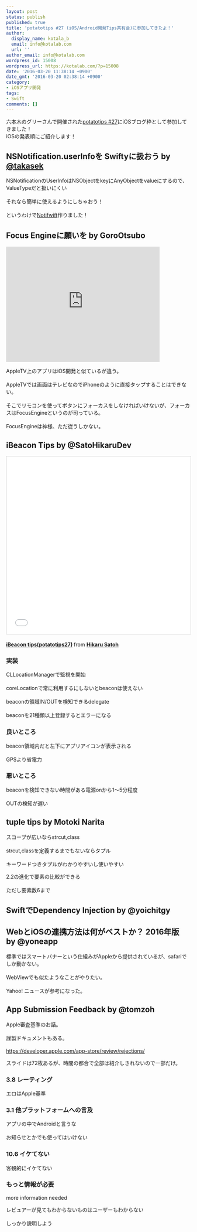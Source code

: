```yaml
---
layout: post
status: publish
published: true
title: 'potatotips #27 (iOS/Android開発Tips共有会)に参加してきたよ！'
author:
  display_name: kotala_b
  email: info@kotalab.com
  url: ''
author_email: info@kotalab.com
wordpress_id: 15008
wordpress_url: https://kotalab.com/?p=15008
date: '2016-03-20 11:38:14 +0900'
date_gmt: '2016-03-20 02:38:14 +0900'
category:
- iOSアプリ開発
tags:
- Swift
comments: []
---
```

<p>六本木のグリーさんで開催された<a href="http://connpass.com/event/27156/" class="autolink">potatotips #27</a>にiOSブログ枠として参加してきました！<br />
iOSの発表順にご紹介します！<br />
<!--more--></p>
<h2>NSNotification.userInfoを Swiftyに扱おう by <a href="https://twitter.com/takasek" title="takasek">@takasek</a></h2>
<p><script async class="speakerdeck-embed" data-id="d0d0c6fa298d40c8a0a08f308058ccd6" data-ratio="1.41436464088398" src="//speakerdeck.com/assets/embed.js"></script></p>
<p>NSNotificationのUserInfoはNSObjectをkeyにAnyObjectをvalueにするので、ValueTypeだと扱いにくい<br><br />
それなら簡単に使えるようにしちゃおう！<br><br />
というわけで<a href="https://github.com/takasek/Notifwift">Notifwift</a>作りました！</p>
<h2>Focus Engineに願いを by GoroOtsubo</h2>
<div class="video-container"><iframe width="420" height="315" src="https://www.youtube.com/embed/gTLXYg_0uEw" frameborder="0" allowfullscreen></iframe></div>
<p>AppleTV上のアプリはiOS開発と似ているが違う。<br><br />
AppleTVでは画面はテレビなのでiPhoneのように直接タップすることはできない。<br><br />
そこでリモコンを使ってボタンにフォーカスをしなければいけないが、フォーカスはFocusEngineというのが司っている。<br><br />
FocusEngineは神様、ただ従うしかない。</p>
<h2>iBeacon Tips by @SatoHikaruDev</h2>
<p><iframe src="//www.slideshare.net/slideshow/embed_code/key/6m0bUOjP1R6oTA" width="595" height="485" frameborder="0" marginwidth="0" marginheight="0" scrolling="no" style="border:1px solid #CCC; border-width:1px; margin-bottom:5px; max-width: 100%;" allowfullscreen> </iframe></p>
<div style="margin-bottom:5px"> <strong> <a href="//www.slideshare.net/hikarusatoh/ibeacon-tipspotatotips27-59637949" title="iBeacon tips(potatotips27)" target="_blank">iBeacon tips(potatotips27)</a> </strong> from <strong><a target="_blank" href="//www.slideshare.net/hikarusatoh">Hikaru Satoh</a></strong> </div>
<h3>実装</h3>
<p>CLLocationManagerで監視を開始<br><br />
coreLocationで常に利用するにしないとbeaconは使えない<br><br />
beaconの領域IN/OUTを検知できるdelegate<br><br />
beaconを21種類以上登録するとエラーになる</p>
<h3>良いところ</h3>
<p>beacon領域内だと左下にアプリアイコンが表示される<br><br />
GPSより省電力</p>
<h3>悪いところ</h3>
<p>beaconを検知できない時間がある電源onから1〜5分程度<br><br />
OUTの検知が遅い</p>
<h2>tuple tips by Motoki Narita</h2>
<p><script async class="speakerdeck-embed" data-id="46c8d9cd829348cf9d0920014032fb79" data-ratio="1.33333333333333" src="//speakerdeck.com/assets/embed.js"></script></p>
<p>スコープが広いならstrcut,class<br><br />
strcut,classを定義するまでもないならタプル<br><br />
キーワードつきタプルがわかりやすいし使いやすい</p>
<p>2.2の進化で要素の比較ができる<br><br />
ただし要素数6まで</p>
<h2>SwiftでDependency Injection by @yoichitgy</h2>
<p><script async class="speakerdeck-embed" data-id="c2131318b3304ac98d318c578b664b0a" data-ratio="1.33333333333333" src="//speakerdeck.com/assets/embed.js"></script></p>
<h2>WebとiOSの連携方法は何がベストか？ 2016年版 by @yoneapp</h2>
<p><script async class="speakerdeck-embed" data-id="3fcaf7b15c7b4e14923226a7d21bd074" data-ratio="1.33333333333333" src="//speakerdeck.com/assets/embed.js"></script></p>
<p>標準ではスマートバナーという仕組みがAppleから提供されているが、safariでしか動かない。<br><br />
WebViewでも似たようなことがやりたい。<br><br />
Yahoo! ニュースが参考になった。</p>
<h2>App Submission Feedback by @tomzoh</h2>
<p><script async class="speakerdeck-embed" data-id="c3b0c48bca3e4b8ca425f1a06b77f309" data-ratio="1.77777777777778" src="//speakerdeck.com/assets/embed.js"></script></p>
<p>Apple審査基準のお話。<br><br />
謹製ドキュメントもある。<br><br />
<a href="https://developer.apple.com/app-store/review/rejections/" class="autolink">https://developer.apple.com/app-store/review/rejections/</a></p>
<p>スライドは72枚あるが、時間の都合で全部は紹介しきれないので一部だけ。</p>
<h3>3.8 レーティング</h3>
<p>エロはApple基準</p>
<h3>3.1 他プラットフォームへの言及</h3>
<p>アプリの中でAndroidと言うな<br><br />
お知らせとかでも使ってはいけない</p>
<h3>10.6 イケてない</h3>
<p>客観的にイケてない</p>
<h3>もっと情報が必要</h3>
<p>more information needed</p>
<p>レビュアーが見てもわからないものはユーザーもわからない<br><br />
しっかり説明しよう</p>
